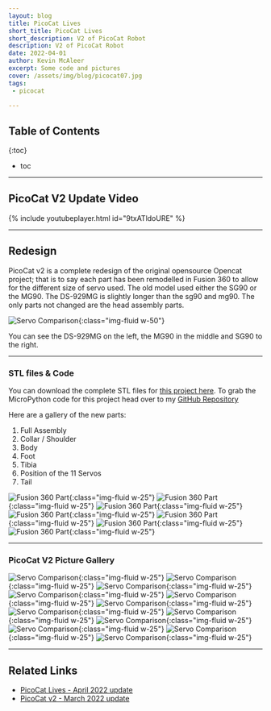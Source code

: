 ```yaml
---
layout: blog
title: PicoCat Lives
short_title: PicoCat Lives
short_description: V2 of PicoCat Robot
description: V2 of PicoCat Robot
date: 2022-04-01
author: Kevin McAleer
excerpt: Some code and pictures
cover: /assets/img/blog/picocat07.jpg
tags:
 - picocat
 
---
```


## Table of Contents

{:toc}
* toc

---

## PicoCat V2 Update Video
{% include youtubeplayer.html id="9txATldoURE" %} 

---

## Redesign
PicoCat v2 is a complete redesign of the original opensource Opencat project; that is to say each part has been remodelled in Fusion 360 to allow for the different size of servo used. The old model used either the SG90 or the MG90. The DS-929MG is slightly longer than the sg90 and mg90. The only parts not changed are the head assembly parts.

![Servo Comparison](/assets/img/blog/servo_comparison.jpg){:class="img-fluid w-50"}

You can see the DS-929MG on the left, the MG90 in the middle and SG90 to the right.

---

### STL files & Code
You can download the complete STL files for [this project here](/assets/stl/picocat_v2.zip). To grab the MicroPython code for this project head over to my [GitHub Repository](https://www.github.com/kevinmcaleer/picocat)

Here are a gallery of the 
new parts:
1. Full Assembly
1. Collar / Shoulder
1. Body
1. Foot
1. Tibia
1. Position of the 11 Servos
1. Tail

![Fusion 360 Part](/assets/img/blog/fusion360_01.png){:class="img-fluid w-25"}
![Fusion 360 Part](/assets/img/blog/fusion360_02.png){:class="img-fluid w-25"}
![Fusion 360 Part](/assets/img/blog/fusion360_03.png){:class="img-fluid w-25"}
![Fusion 360 Part](/assets/img/blog/fusion360_04.png){:class="img-fluid w-25"}
![Fusion 360 Part](/assets/img/blog/fusion360_05.png){:class="img-fluid w-25"}
![Fusion 360 Part](/assets/img/blog/fusion360_06.png){:class="img-fluid w-25"}
![Fusion 360 Part](/assets/img/blog/fusion360_07.png){:class="img-fluid w-25"}


---

### PicoCat V2 Picture Gallery
![Servo Comparison](/assets/img/blog/picocat01.jpg){:class="img-fluid w-25"}
![Servo Comparison](/assets/img/blog/picocat02.jpg){:class="img-fluid w-25"}
![Servo Comparison](/assets/img/blog/picocat03.jpg){:class="img-fluid w-25"}
![Servo Comparison](/assets/img/blog/picocat04.jpg){:class="img-fluid w-25"}
![Servo Comparison](/assets/img/blog/picocat05.jpg){:class="img-fluid w-25"}
![Servo Comparison](/assets/img/blog/picocat06.jpg){:class="img-fluid w-25"}
![Servo Comparison](/assets/img/blog/picocat07.jpg){:class="img-fluid w-25"}
![Servo Comparison](/assets/img/blog/picocat08.jpg){:class="img-fluid w-25"}
![Servo Comparison](/assets/img/blog/picocat09.jpg){:class="img-fluid w-25"}
![Servo Comparison](/assets/img/blog/picocat10.jpg){:class="img-fluid w-25"}
![Servo Comparison](/assets/img/blog/picocat11.jpg){:class="img-fluid w-25"}
![Servo Comparison](/assets/img/blog/picocat12.jpg){:class="img-fluid w-25"}

---
## Related Links

* [PicoCat Lives - April 2022 update](/blog/picocat-lives)
* [PicoCat v2 - March 2022 update](/blog/picocat-v2)